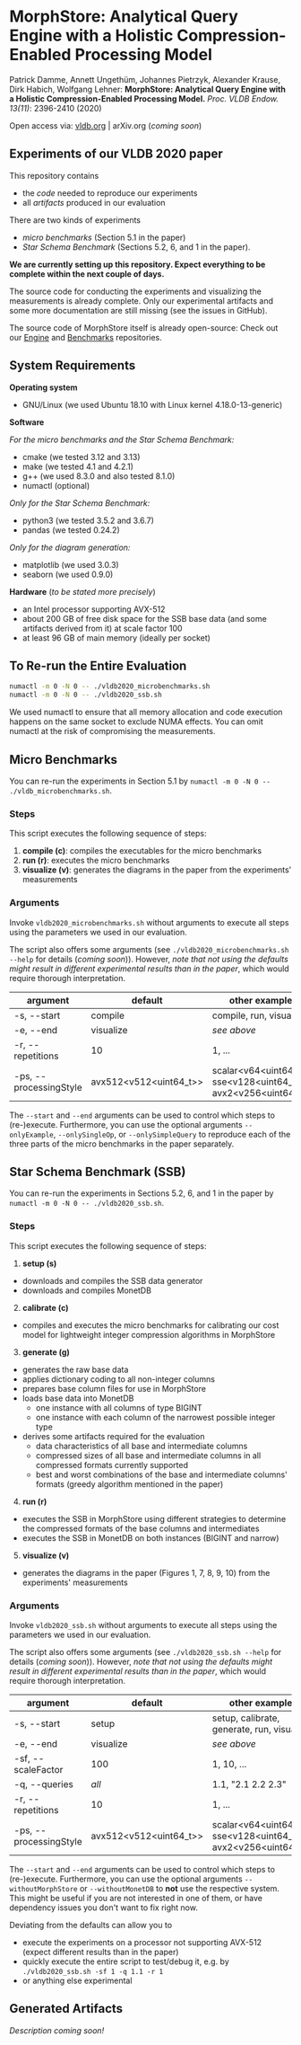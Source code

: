 # MorphStore: Analytical Query Engine with a Holistic Compression-Enabled Processing Model

Patrick Damme, Annett Ungethüm, Johannes Pietrzyk, Alexander Krause, Dirk Habich, Wolfgang Lehner:
**MorphStore: Analytical Query Engine with a Holistic Compression-Enabled Processing Model.**
*Proc. VLDB Endow. 13(11)*: 2396-2410 (2020)

Open access via: [vldb.org](http://www.vldb.org/pvldb/vol13/p2396-damme.pdf) | arXiv.org (*coming soon*)

## Experiments of our VLDB 2020 paper

This repository contains
- the *code* needed to reproduce our experiments
- all *artifacts* produced in our evaluation

There are two kinds of experiments
- *micro benchmarks* (Section 5.1 in the paper)
- *Star Schema Benchmark* (Sections 5.2, 6, and 1 in the paper).

**We are currently setting up this repository. Expect everything to be complete within the next couple of days.**

The source code for conducting the experiments and visualizing the measurements is already complete.
Only our experimental artifacts and some more documentation are still missing (see the issues in GitHub).

The source code of MorphStore itself is already open-source: Check out our [Engine](https://github.com/MorphStore/Engine) and [Benchmarks](https://github.com/MorphStore/Benchmarks) repositories.

## System Requirements

**Operating system**

- GNU/Linux (we used Ubuntu 18.10 with Linux kernel 4.18.0-13-generic)

**Software**

*For the micro benchmarks and the Star Schema Benchmark:*
- cmake (we tested 3.12 and 3.13)
- make (we tested 4.1 and 4.2.1)
- g++ (we used 8.3.0 and also tested 8.1.0)
- numactl (optional)

*Only for the Star Schema Benchmark:*
- python3 (we tested 3.5.2 and 3.6.7)
- pandas (we tested 0.24.2)

*Only for the diagram generation:*
- matplotlib (we used 3.0.3)
- seaborn (we used 0.9.0)

**Hardware** (*to be stated more precisely*)
- an Intel processor supporting AVX-512
- about 200 GB of free disk space for the SSB base data (and some artifacts derived from it) at scale factor 100
- at least 96 GB of main memory (ideally per socket)

## To Re-run the Entire Evaluation

```bash
numactl -m 0 -N 0 -- ./vldb2020_microbenchmarks.sh
numactl -m 0 -N 0 -- ./vldb2020_ssb.sh
```

We used numactl to ensure that all memory allocation and code execution happens on the same socket to exclude NUMA effects.
You can omit numactl at the risk of compromising the measurements.

## Micro Benchmarks

You can re-run the experiments in Section 5.1 by `numactl -m 0 -N 0 -- ./vldb_microbenchmarks.sh`.

### Steps

This script executes the following sequence of steps:

1. **compile (c)**: compiles the executables for the micro benchmarks
2. **run (r)**: executes the micro benchmarks
3. **visualize (v)**: generates the diagrams in the paper from the experiments' measurements

### Arguments

Invoke `vldb2020_microbenchmarks.sh` without arguments to execute all steps using the parameters we used in our evaluation.

The script also offers some arguments (see `./vldb2020_microbenchmarks.sh --help` for details (*coming soon*)).
However, *note that not using the defaults might result in different experimental results than in the paper*, which would require thorough interpretation.

argument | default | other examples
--- | --- | ---
-s, --start | compile | compile, run, visualize
-e, --end | visualize | *see above*
-r, --repetitions | 10 | 1, ...
-ps, --processingStyle | avx512<v512<uint64_t>> | scalar<v64<uint64_t>>, sse<v128<uint64_t>>, avx2<v256<uint64_t>>

The `--start` and `--end` arguments can be used to control which steps to (re-)execute.
Furthermore, you can use the optional arguments `--onlyExample`, `--onlySingleOp`, or `--onlySimpleQuery` to reproduce each of the three parts of the micro benchmarks in the paper separately.

## Star Schema Benchmark (SSB)

You can re-run the experiments in Sections 5.2, 6, and 1 in the paper by `numactl -m 0 -N 0 -- ./vldb2020_ssb.sh`.

### Steps

This script executes the following sequence of steps:

1. **setup (s)**
  - downloads and compiles the SSB data generator
  - downloads and compiles MonetDB
2. **calibrate (c)**
  - compiles and executes the micro benchmarks for calibrating our cost model for lightweight integer compression algorithms in MorphStore
3. **generate (g)**
  - generates the raw base data
  - applies dictionary coding to all non-integer columns
  - prepares base column files for use in MorphStore
  - loads base data into MonetDB
    - one instance with all columns of type BIGINT
    - one instance with each column of the narrowest possible integer type
  - derives some artifacts required for the evaluation
    - data characteristics of all base and intermediate columns
    - compressed sizes of all base and intermediate columns in all compressed formats currently supported
    - best and worst combinations of the base and intermediate columns' formats (greedy algorithm mentioned in the paper)
4. **run (r)**
  - executes the SSB in MorphStore using different strategies to determine the compressed formats of the base columns and intermediates
  - executes the SSB in MonetDB on both instances (BIGINT and narrow)
5. **visualize (v)**
  - generates the diagrams in the paper (Figures 1, 7, 8, 9, 10) from the experiments' measurements
  
### Arguments

Invoke `vldb2020_ssb.sh` without arguments to execute all steps using the parameters we used in our evaluation.

The script also offers some arguments (see `./vldb2020_ssb.sh --help` for details (*coming soon*)).
However, *note that not using the defaults might result in different experimental results than in the paper*, which would require thorough interpretation.

argument | default | other examples
--- | --- | ---
-s, --start | setup | setup, calibrate, generate, run, visualize
-e, --end | visualize | *see above*
-sf, --scaleFactor | 100 | 1, 10, ...
-q, --queries | *all* | 1.1, "2.1 2.2 2.3"
-r, --repetitions | 10 | 1, ...
-ps, --processingStyle | avx512<v512<uint64_t>> | scalar<v64<uint64_t>>, sse<v128<uint64_t>>, avx2<v256<uint64_t>>

The `--start` and `--end` arguments can be used to control which steps to (re-)execute.
Furthermore, you can use the optional arguments `--withoutMorphStore` or `--withoutMonetDB` to **not** use the respective system.
This might be useful if you are not interested in one of them, or have dependency issues you don't want to fix right now.

Deviating from the defaults can allow you to
- execute the experiments on a processor not supporting AVX-512 (expect different results than in the paper)
- quickly execute the entire script to test/debug it, e.g. by `./vldb2020_ssb.sh -sf 1 -q 1.1 -r 1`
- or anything else experimental

## Generated Artifacts

*Description coming soon!*
